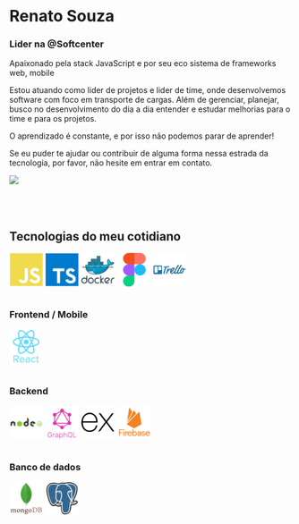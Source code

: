 <div><br>
  <h1>Renato Souza</h1>
  <h3>Lider na @Softcenter</h2>
  
  <p>Apaixonado pela stack JavaScript e por seu eco sistema de frameworks web, mobile</p>

  <p>Estou atuando como lider de projetos e lider de time, onde desenvolvemos software com foco em transporte de cargas. Além de gerenciar, planejar, busco no desenvolvimento do dia a dia entender e estudar melhorias para o time e para os projetos.</p>

  <p>O aprendizado é constante, e por isso não podemos parar de aprender!<p/>
  <p>Se eu puder te ajudar ou contribuir de alguma forma nessa estrada da tecnologia, por favor, não hesite em entrar em contato.<p/>

<a href="https://www.linkedin.com/in/renato-alves-de-souza-33422772/" align="center" target="_blank"><img src="https://img.shields.io/badge/-LinkedIn-%230077B5?style=for-the-badge&logo=linkedin&logoColor=white" target="_blank"></a>

</div>

</br>
</br>

<div>
  <h2>Tecnologias do meu cotidiano </h2>
  <div style="display: inline_block;">
    <img align="center" alt="Renato-JavaScript" height="60" width="60" src="https://raw.githubusercontent.com/devicons/devicon/master/icons/javascript/javascript-plain.svg">
    <img align="center" alt="Renato-TypeScript" height="60" width="60" src="https://github.com/devicons/devicon/blob/master/icons/typescript/typescript-original.svg">
    <img align="center" alt="Renato-Docker" height="60" width="60" src="https://github.com/devicons/devicon/blob/master/icons/docker/docker-original-wordmark.svg">
    <img align="center" alt="Renato-Figma" height="60" width="60" src="https://github.com/devicons/devicon/blob/master/icons/figma/figma-original.svg">
    <img align="center" alt="Renato-Trello" height="60" width="60" src="https://github.com/devicons/devicon/blob/master/icons/trello/trello-plain-wordmark.svg">
  </div>

  </br>
  <h3>Frontend / Mobile</h3>
  <div style="display: inline_block;">
    <img align="center" alt="Renato-React" height="60" width="60" src="https://github.com/devicons/devicon/blob/master/icons/react/react-original-wordmark.svg">
  </div>

  </br>
  <h3>Backend</h3>
  <div style="display: inline_block;">
    <img align="center" alt="Renato-NodeJS" height="60" width="60" src="https://github.com/devicons/devicon/blob/master/icons/nodejs/nodejs-original-wordmark.svg">
    <img align="center" alt="Renato-GraphQL" height="60" width="60" src="https://github.com/devicons/devicon/blob/master/icons/graphql/graphql-plain-wordmark.svg">
    <img align="center" alt="Renato-Express" height="60" width="60" src="https://github.com/devicons/devicon/blob/master/icons/express/express-original.svg">
    <img align="center" alt="Renato-Firebase" height="60" width="60" src="https://github.com/devicons/devicon/blob/master/icons/firebase/firebase-plain-wordmark.svg">
  </div>

  </br>
  <h3>Banco de dados</h3>
  <div style="display: inline_block;">
    <img align="center" alt="Renato-MongoBD" height="60" width="60" src="https://github.com/devicons/devicon/blob/master/icons/mongodb/mongodb-original-wordmark.svg">
    <img align="center" alt="Renato-Postgres" height="60" width="60" src="https://github.com/devicons/devicon/blob/master/icons/postgresql/postgresql-original.svg">
  </div>
</div>
